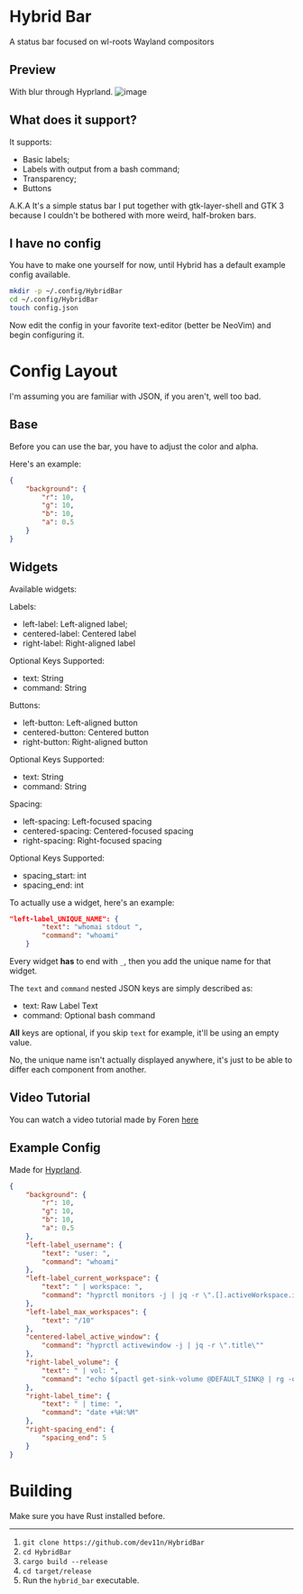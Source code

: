# Hybrid Bar
A status bar focused on wl-roots Wayland compositors

## Preview
With blur through Hyprland.
![image](https://user-images.githubusercontent.com/54314240/185250795-b5c1b948-ef69-4293-bd1b-4deedbbaa82d.png)

## What does it support?
It supports:
- Basic labels;
- Labels with output from a bash command;
- Transparency;
- Buttons

A.K.A It's a simple status bar I put together with gtk-layer-shell and GTK 3 because I couldn't be bothered with more weird, half-broken bars.
## I have no config
You have to make one yourself for now, until Hybrid has a default example config available.

```sh
mkdir -p ~/.config/HybridBar
cd ~/.config/HybridBar
touch config.json
```

Now edit the config in your favorite text-editor (better be NeoVim) and begin configuring it.
# Config Layout
I'm assuming you are familiar with JSON, if you aren't, well too bad.
## Base
Before you can use the bar, you have to adjust the color and alpha.

Here's an example:

```json
{
    "background": {
        "r": 10,
        "g": 10,
        "b": 10,
        "a": 0.5
    }
}
```
## Widgets
Available widgets:

Labels:
- left-label: Left-aligned label;
- centered-label: Centered label
- right-label: Right-aligned label

Optional Keys Supported:
- text: String
- command: String

Buttons:
- left-button: Left-aligned button
- centered-button: Centered button
- right-button: Right-aligned button

Optional Keys Supported:
- text: String
- command: String

Spacing:
- left-spacing: Left-focused spacing
- centered-spacing: Centered-focused spacing
- right-spacing: Right-focused spacing

Optional Keys Supported:
- spacing_start: int
- spacing_end: int

To actually use a widget, here's an example:

```json
"left-label_UNIQUE_NAME": {
        "text": "whomai stdout ",
        "command": "whoami"
    }
```

Every widget **has** to end with `_`, then you add the unique name for that widget.

The `text` and `command` nested JSON keys are simply described as:
- text: Raw Label Text
- command: Optional bash command

**All** keys are optional, if you skip `text` for example, it'll be using an empty value.

No, the unique name isn't actually displayed anywhere, it's just to be able to differ each component from another.
## Video Tutorial
You can watch a video tutorial made by Foren [here](https://www.youtube.com/watch?v=5g7MX3jgv8A)
## Example Config
Made for [Hyprland](https://github.com/hyprwm/Hyprland).

```json
{
    "background": {
        "r": 10,
        "g": 10,
        "b": 10,
        "a": 0.5
    },
    "left-label_username": {
        "text": "user: ",
        "command": "whoami"
    },
    "left-label_current_workspace": {
        "text": " | workspace: ",
        "command": "hyprctl monitors -j | jq -r \".[].activeWorkspace.id\""
    },
    "left-label_max_workspaces": {
        "text": "/10"
    },
    "centered-label_active_window": {
        "command": "hyprctl activewindow -j | jq -r \".title\""
    },
    "right-label_volume": {
        "text": " | vol: ",
        "command": "echo $(pactl get-sink-volume @DEFAULT_SINK@ | rg -o '[0-9]{1,3}%' | head -n 1 | cut -d '%' -f 1)%"
    },
    "right-label_time": {
        "text": " | time: ",
        "command": "date +%H:%M" 
    },
    "right-spacing_end": {
        "spacing_end": 5
    }
}
```
# Building
Make sure you have Rust installed before.
***
1. `git clone https://github.com/dev11n/HybridBar`
2. `cd HybridBar`
3. `cargo build --release`
4. `cd target/release`
5. Run the `hybrid_bar` executable.
